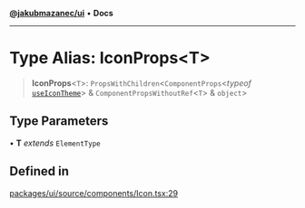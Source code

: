 [**@jakubmazanec/ui**](../README.md) • **Docs**

---

# Type Alias: IconProps\<T\>

> **IconProps**\<`T`\>: `PropsWithChildren`\<`ComponentProps`\<_typeof_
> [`useIconTheme`](../functions/useIconTheme.md)\> & `ComponentPropsWithoutRef`\<`T`\> & `object`\>

## Type Parameters

• **T** _extends_ `ElementType`

## Defined in

[packages/ui/source/components/Icon.tsx:29](https://github.com/jakubmazanec/tools/blob/4ad59c6b8eb7868ab1902d25f4c1aae28b28a6e4/packages/ui/source/components/Icon.tsx#L29)
